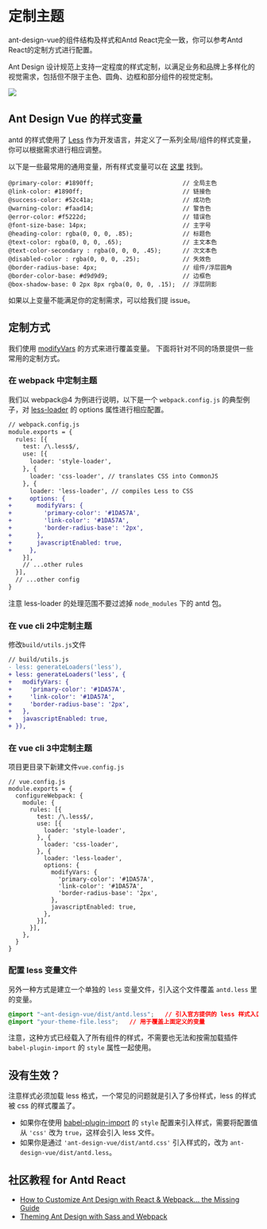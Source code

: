 
# 定制主题

ant-design-vue的组件结构及样式和Antd React完全一致，你可以参考Antd React的定制方式进行配置。

Ant Design 设计规范上支持一定程度的样式定制，以满足业务和品牌上多样化的视觉需求，包括但不限于主色、圆角、边框和部分组件的视觉定制。

![](https://zos.alipayobjects.com/rmsportal/zTFoszBtDODhXfLAazfSpYbSLSEeytoG.png)

## Ant Design Vue 的样式变量

antd 的样式使用了 [Less](http://lesscss.org/) 作为开发语言，并定义了一系列全局/组件的样式变量，你可以根据需求进行相应调整。

以下是一些最常用的通用变量，所有样式变量可以在 [这里](https://github.com/vueComponent/ant-design-vue/blob/master/components/style/themes/default.less) 找到。

```less
@primary-color: #1890ff;                         // 全局主色
@link-color: #1890ff;                            // 链接色
@success-color: #52c41a;                         // 成功色
@warning-color: #faad14;                         // 警告色
@error-color: #f5222d;                           // 错误色
@font-size-base: 14px;                           // 主字号
@heading-color: rgba(0, 0, 0, .85);              // 标题色
@text-color: rgba(0, 0, 0, .65);                 // 主文本色
@text-color-secondary : rgba(0, 0, 0, .45);      // 次文本色
@disabled-color : rgba(0, 0, 0, .25);            // 失效色
@border-radius-base: 4px;                        // 组件/浮层圆角
@border-color-base: #d9d9d9;                     // 边框色
@box-shadow-base: 0 2px 8px rgba(0, 0, 0, .15);  // 浮层阴影
```

如果以上变量不能满足你的定制需求，可以给我们提 issue。

## 定制方式

我们使用 [modifyVars](http://lesscss.org/usage/#using-less-in-the-browser-modify-variables) 的方式来进行覆盖变量。
下面将针对不同的场景提供一些常用的定制方式。


### 在 webpack 中定制主题

我们以 webpack@4 为例进行说明，以下是一个 `webpack.config.js` 的典型例子，对 [less-loader](https://github.com/webpack-contrib/less-loader) 的 options 属性进行相应配置。

```diff
// webpack.config.js
module.exports = {
  rules: [{
    test: /\.less$/,
    use: [{
      loader: 'style-loader',
    }, {
      loader: 'css-loader', // translates CSS into CommonJS
    }, {
      loader: 'less-loader', // compiles Less to CSS
+     options: {
+       modifyVars: {
+         'primary-color': '#1DA57A',
+         'link-color': '#1DA57A',
+         'border-radius-base': '2px',
+       },
+       javascriptEnabled: true,
+     },
    }],
    // ...other rules
  }],
  // ...other config
}
```

注意 less-loader 的处理范围不要过滤掉 `node_modules` 下的 antd 包。

### 在 vue cli 2中定制主题

修改`build/utils.js`文件
```diff
// build/utils.js
- less: generateLoaders('less'),
+ less: generateLoaders('less', {
+   modifyVars: {
+     'primary-color': '#1DA57A',
+     'link-color': '#1DA57A',
+     'border-radius-base': '2px',
+   },
+   javascriptEnabled: true,
+ }),

```

### 在 vue cli 3中定制主题

项目更目录下新建文件`vue.config.js`
```
// vue.config.js
module.exports = {
  configureWebpack: {
    module: {
      rules: [{
        test: /\.less$/,
        use: [{
          loader: 'style-loader',
        }, {
          loader: 'css-loader',
        }, {
          loader: 'less-loader',
          options: {
            modifyVars: {
              'primary-color': '#1DA57A',
              'link-color': '#1DA57A',
              'border-radius-base': '2px',
            },
            javascriptEnabled: true,
          },
        }],
      }],
    },
  }
}
```

### 配置 less 变量文件

另外一种方式是建立一个单独的 `less` 变量文件，引入这个文件覆盖 `antd.less` 里的变量。

```css
@import "~ant-design-vue/dist/antd.less";   // 引入官方提供的 less 样式入口文件
@import "your-theme-file.less";   // 用于覆盖上面定义的变量
```

注意，这种方式已经载入了所有组件的样式，不需要也无法和按需加载插件 `babel-plugin-import` 的 `style` 属性一起使用。

## 没有生效？

注意样式必须加载 less 格式，一个常见的问题就是引入了多份样式，less 的样式被 css 的样式覆盖了。

- 如果你在使用 [babel-plugin-import](https://github.com/ant-design/babel-plugin-import) 的 `style` 配置来引入样式，需要将配置值从 `'css'` 改为 `true`，这样会引入 less 文件。
- 如果你是通过 `'ant-design-vue/dist/antd.css'` 引入样式的，改为 `ant-design-vue/dist/antd.less`。

## 社区教程 for Antd React

- [How to Customize Ant Design with React & Webpack… the Missing Guide](https://medium.com/@GeoffMiller/how-to-customize-ant-design-with-react-webpack-the-missing-guide-c6430f2db10f)
- [Theming Ant Design with Sass and Webpack](https://gist.github.com/Kruemelkatze/057f01b8e15216ae707dc7e6c9061ef7)
